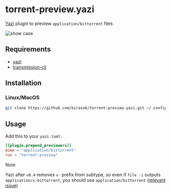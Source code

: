 # torrent-preview.yazi

[Yazi](https://github.com/sxyazi/yazi) plugin to preview `application/bittorrent` files

![show case](https://github.com/kirasok/torrent-preview.yazi/assets/75790517/6f215e6d-bb19-46f4-b606-9241594028ff)

## Requirements

- [yazi](https://github.com/sxyazi/yazi)
- [transmission-cli](https://github.com/transmission/transmission)

## Installation

### Linux/MacOS

```sh
git clone https://github.com/kirasok/torrent-preview.yazi.git ~/.config/yazi/plugins/torrent-preview.yazi
```

## Usage

Add this to your `yazi.toml`:

```toml
[[plugin.prepend_previewers]]
mime = "application/bittorrent"
run = "torrent-preview"
```

> [!NOTE]
> Yazi after `v0.4` removes `x-` prefix from subtype, so even if `file -i` outputs `application/x-bittorrent`, you should use `application/bittorrent` ([relevant issue](https://github.com/kirasok/torrent-preview.yazi/issues/2))
